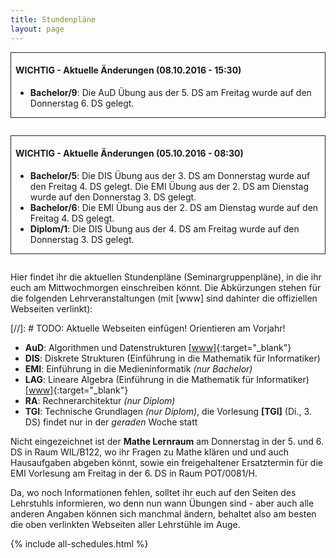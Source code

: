```yaml
---
title: Stundenpläne
layout: page
---
```


<div style="border:1px solid #222; padding:0 0.5em; margin-bottom: 2em">
<h4>WICHTIG - Aktuelle Änderungen (08.10.2016 - 15:30)</h4>
<ul>
<li><strong>Bachelor/9</strong>: Die AuD Übung aus der 5. DS am Freitag wurde auf den Donnerstag 6. DS gelegt.</li>
</ul>

</div><div style="border:1px solid #222; padding:0 0.5em; margin-bottom: 2em">
<h4>WICHTIG - Aktuelle Änderungen (05.10.2016 - 08:30)</h4>
<ul>
<li><strong>Bachelor/5</strong>: Die DIS Übung aus der 3. DS am Donnerstag wurde auf den Freitag 4. DS gelegt. Die EMI Übung aus der 2. DS am Dienstag wurde auf den Donnerstag 3. DS gelegt.</li>
<li><strong>Bachelor/6</strong>: Die EMI Übung aus der 2. DS am Dienstag wurde auf den Freitag 4. DS gelegt.</li>
<li><strong>Diplom/1</strong>: Die DIS Übung aus der 4. DS am Freitag wurde auf den Donnerstag 3. DS gelegt.</li>
</ul>
</div>

Hier findet ihr die aktuellen Stundenpläne (Seminargruppenpläne), in die ihr euch am Mittwochmorgen einschreiben könnt. Die Abkürzungen stehen für die folgenden Lehrveranstaltungen (mit [www] sind dahinter die offiziellen Webseiten verlinkt):

[//]: # TODO: Aktuelle Webseiten einfügen! Orientieren am Vorjahr!

* **AuD**: Algorithmen und Datenstrukturen
           [[www]](https://www.inf.tu-dresden.de/index.php?node_id=3749){:target="_blank"}
* **DIS**: Diskrete Strukturen (Einführung in die Mathematik für Informatiker)
* **EMI**: Einführung in die Medieninformatik *(nur Bachelor)*
* **LAG**: Lineare Algebra (Einführung in die Mathematik für Informatiker)
           [[www]](https://www.math.tu-dresden.de/~baumann/lineare_algebra___einfuehrung_in_die_mathematik_fuer_informatiker.html){:target="_blank"}
* **RA**:  Rechnerarchitektur *(nur Diplom)*           
* **TGI**: Technische Grundlagen *(nur Diplom)*, die Vorlesung **[TGI]** (Di., 3. DS) findet nur in der *geraden* Woche statt           

Nicht eingezeichnet ist der **Mathe Lernraum** am Donnerstag in der 5. und 6. DS in Raum WIL/B122, wo ihr Fragen zu Mathe klären und und auch Hausaufgaben abgeben könnt, sowie ein freigehaltener Ersatztermin für die EMI Vorlesung am Freitag in der 6. DS in Raum POT/0081/H.

Da, wo noch Informationen fehlen, solltet ihr euch auf den Seiten des Lehrstuhls informieren, wo denn nun wann Übungen sind - aber auch alle anderen Angaben können sich manchmal ändern, behaltet also am besten die oben verlinkten Webseiten aller Lehrstühle im Auge.

{% include all-schedules.html %}
